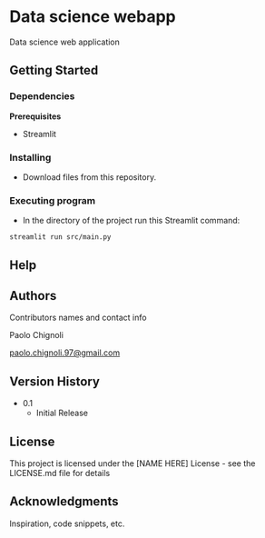 # Data science webapp

Data science web application

## Getting Started

### Dependencies

**Prerequisites**

* Streamlit


### Installing

* Download files from this repository.

### Executing program

* In the directory of the project run this Streamlit command:
```
streamlit run src/main.py
```

## Help


## Authors

Contributors names and contact info

Paolo Chignoli

paolo.chignoli.97@gmail.com

## Version History

* 0.1
    * Initial Release

## License

This project is licensed under the [NAME HERE] License - see the LICENSE.md file for details

## Acknowledgments

Inspiration, code snippets, etc.